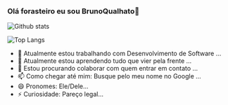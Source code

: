 ### Olá forasteiro eu sou BrunoQualhato👋

![Github stats](https://github-readme-stats.vercel.app/api?username=BrunoQualhato&&show_icons=true&title_color=ffffff&icon_color=bb2acf&text_color=daf7dc&bg_color=151515&count_private=true)

![Top Langs](https://github-readme-stats.vercel.app/api/top-langs/?username=BrunoQualhato&layout=compact)

- 🔭 Atualmente estou trabalhando com Desenvolvimento de Software ...
- 🌱 Atualmente estou aprendendo tudo que vier pela frente ...
- 👯 Estou procurando colaborar com quem entrar em contato ...
- 📫 Como chegar até mim: Busque pelo meu nome no Google ...
- 😄 Pronomes: Ele/Dele...
- ⚡ Curiosidade: Pareço legal...
